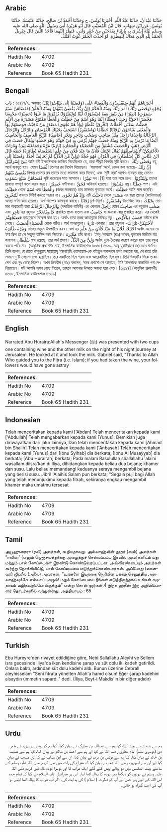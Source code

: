 ## Arabic


<div dir="rtl" lang="ar" style={{fontSize:'larger',backgroundColor:'#f8f9fa',padding:20}}>
حَدَّثَنَا عَبْدَانُ، حَدَّثَنَا عَبْدُ اللَّهِ، أَخْبَرَنَا يُونُسُ، ح وَحَدَّثَنَا أَحْمَدُ بْنُ صَالِحٍ، حَدَّثَنَا عَنْبَسَةُ، حَدَّثَنَا يُونُسُ، عَنِ ابْنِ شِهَابٍ، قَالَ ابْنُ الْمُسَيَّبِ قَالَ أَبُو هُرَيْرَةَ أُتِيَ رَسُولُ اللَّهِ صلى الله عليه وسلم لَيْلَةَ أُسْرِيَ بِهِ بِإِيلِيَاءَ بِقَدَحَيْنِ مِنْ خَمْرٍ وَلَبَنٍ، فَنَظَرَ إِلَيْهِمَا فَأَخَذَ اللَّبَنَ قَالَ جِبْرِيلُ الْحَمْدُ لِلَّهِ الَّذِي هَدَاكَ لِلْفِطْرَةِ، لَوْ أَخَذْتَ الْخَمْرَ غَوَتْ أُمَّتُكَ‏.‏
</div>
<div style={{backgroundColor:'#f8f9fa',padding:20, marginBottom: 10}}><table> <thead> <tr> <th>References:</th> <th></th> </tr> </thead> <tbody><tr><td>Hadith No</td><td>4709</td></tr><tr><td>Arabic No</td><td>4709</td></tr><tr><td>Reference</td><td>Book 65 Hadith 231</td></tr></tbody></table></div>

## Bengali


<div dir="ltr" lang="bn" style={{fontSize:'larger',backgroundColor:'#f8f9fa',padding:20}}>
بَاب : ৬৫/১৭/২. অধ্যায়: (وَقَضَيْنَآ إِلٰى بَنِيْٓإِسْرَائِيْلَ) أَخْبَرْنَاهُمْ أَنَّهُمْ سَيُفْسِدُوْنَ وَالْقَضَاءُ عَلَى وُجُوْهٍ (وَقَضٰى رَبُّكَ) أَمَرَ رَبُّكَ وَمِنْهُ الْحُكْمُ (إِنَّ رَبَّكَ يَقْضِيْ بَيْنَهُمْ) وَمِنْهُ الْخَلْقُ (فَقَضَاهُنَّ سَبْعَ سَمَوٰتٍ) (نَفِيْرًا) مَنْ يَنْفِرُ مَعَهُ (مَيْسُوْرًا) لَيِّنًا (وَلِيُتَبِّرُوْا) يُدَمِّرُوْا مَا عَلَوْا (حَصِيْرًا) مَحْبِسًا مَحْصَرًا (حَقَّ) وَجَبَ (خِطْئًا) إِثْمًا وَهُوَ اسْمٌ مِنْ خَطِئْتَ وَالْخَطَأُ مَفْتُوْحٌ مَصْدَرُهُ مِنَ الإِثْمِ خَطِئْتُ بِمَعْنَى أَخْطَأْتُ (تَخْرِقَ) تَقْطَعَ (وَإِذْ هُمْ نَجْوٰى) مَصْدَرٌ مِنْ نَاجَيْتُ فَوَصَفَهُمْ بِهَا وَالْمَعْنَى يَتَنَاجَوْنَ (رُفَاتًا) حُطَامًا (وَاسْتَفْزِزْ) اسْتَخِفَّ بِخَيْلِكَ الْفُرْسَانِ وَالرَّجْلُ وَالرِّجَالُ الرَّجَّالَةُ وَاحِدُهَا رَاجِلٌ مِثْلُ صَاحِبٍ وَصَحْبٍ وَتَاجِرٍ وَتَجْرٍ (حَاصِبًا) الرِّيْحُ الْعَاصِفُ وَالْحَاصِبُ أَيْضًا مَا تَرْمِيْ بِهِ الرِّيْحُ وَمِنْهُ حَصَبُ جَهَنَّمَ يُرْمَى بِهِ فِيْ جَهَنَّمَ وَهُوَ حَصَبُهَا وَيُقَالُ حَصَبَ فِي الْأَرْضِ ذَهَبَ وَالْحَصَبُ مُشْتَقٌّ مِنَ الْحَصْبَاءِ وَالْحِجَارَةِ (تَارَةً) مَرَّةً وَجَمَاعَتُهُ تِيَرَةٌ وَتَارَاتٌ (لَأَحْتَنِكَنَّ) لَأَسْتَأْصِلَنَّهُمْ يُقَالُ احْتَنَكَ فُلَانٌ مَا عِنْدَ فُلَانٍ مِنْ عِلْمٍ اسْتَقْصَاهُ (طَائِرَهُ) حَظَّهُ قَالَ ابْنُ عَبَّاسٍ كُلُّ (سُلْطَانٍ) فِي الْقُرْآنِ فَهُوَ حُجَّةٌ (وَلِيٌّ مِّنَ الذُّلِّ) لَمْ يُحَالِفْ أَحَدًا. وَقَضَيْنَآ إِلٰى بَنِيْٓ إِسْرَائِيْلَ আমি বনী ইসরাঈলকে জানিয়ে দিয়েছিলাম যে, তারা শীঘ্রই বিপর্যয় সৃষ্টি করবে। وَقَضٰى رَبُّكَ বহু অর্থে ব্যবহৃত হয়। যেমন الْقَضَا তোমার রব নির্দেশ দিয়েছেন। ‘ফয়সালা’ অর্থে, যেমন বলা হয়েছে- إِنَّ رَبَّكَ يَقْضِيْ بَيْنَهُمْ নিশ্চয় তোমার রব তাদের মধ্যে ফয়সালা করে দিবেন’, এবং ‘সৃষ্টি করা’ অর্থেও ব্যবহৃত হয়; যেমন- فَقَضَاهُنَّ سَبْعَ سَمَوٰتٍ সৃষ্টি করেছেন সাত আসমান। نَفِيْرًا দল।[1] যারা তার সঙ্গে চলে। وَلِيُتَبِّرُوْا তাদের প্রাধান্য সম্পূর্ণ খতম করার জন্য। حَصِيْرًا বন্দীখানা। فَحَقَّ অনিবার্য হয়েছে। مَيْسُوْرًا নম্র। خِطْئًا পাপ। এটা خَطِئْتُ থেকে اسْمٌ এবং وَالْخَطَأُ (জবর সহকারে) তার মাসদার গুনাহের অর্থে। خَطِئْتُ আমি পাপ করেছি। لَنْتَخْرِقَ কখনও বিদীর্ণ করতে পারবে না। وَإِذْ هُمْ نَجْوٰى এটি نَاجَيْتُ থেকে مَصْدَرٌ এর দ্বারা তাদের (জালিমদের) অবস্থা বর্ণনা করা হয়েছে। অর্থ পরস্পর কানাঘুষা করছে। رُفَاتًا চূর্ণ-বিচূর্ণ। وَاسْتَفْزِزْ উত্তেজিত কর। بِخَيْلِكَ তোমার অশ্বারোহী দ্বারা وَالرِّجَالُ الرَّجَّالَةُ (পদাতিক বাহিনী) এর একবচন رَاجِلٌ যেমন صَاحِبٌ এর বহুবচন صَحْبٍ এবং تَاجِرٍ এর বহুবচন حَاصِبًا،تَجْرٌ প্রবাহিত প্রচন্ড বাতাস এবং حَاصِبُ যা ঝঞঝা-বায়ু প্রবাহিত করে। এর থেকেই حَصَبُجَهَنَّمَ জাহান্নামে নিক্ষেপ করা হয়। অর্থাৎ তারা হচ্ছে জাহান্নামে নিক্ষিপ্ত বস্তু। حَصَبَ فِيالْأَرْضِ যমীনে চলে গেছে। الْحَصْبَاءِالْحَصْبُ থেকে গঠিত। অর্থ পাথরগুলো। تَارَةً একবার। তার বহুবচন لَأَحْتَنِكَنَّ-تَارَاتُ- وَتِيَرْةَ طَاَئِرَهُ তাদের সমূলে উৎপাটিত করব। বলা হয় احْتَنَكَ فُلَانٌ مَا عِنْدَ فُلَانٍ مِنْ عِلْمٍ অর্থাৎ অন্যের যে ইল্ম ছিল তা সে সবটুকু হাসিল করে নিয়েছে। طَائِرَهُ তার ভাগ্য। ইবনু ‘আব্বাস (রাঃ) বলেন, কুরআন মাজীদে যত জায়গায় سُلْطَانٍ শব্দ রয়েছে, তার অর্থ প্রমাণ। وَلِيٌّ مِنْ الذُّلِّ অর্থাৎ দুঃখ-দৈন্যের কারণে কারো সঙ্গে তার বন্ধুত্ব করতে পারে না। (আধুনিক প্রকাশনীঃ নাই, ইসলামিক ফাউন্ডেশনঃ ৪৩৪৮) ৪৭০৯. আবূ হুরাইরাহ (রাঃ) হতে বর্ণিত। তিনি বলেন, যে রাতে রাসূলুল্লাহ সাল্লাল্লাহু ‘আলাইহি ওয়াসাল্লাম-কে বাইতুল মাকদাসে ভ্রমণ করানো হয়, সে রাতে তাঁর সামনে দু’টি পেয়ালা রাখা হয়েছিল। তার একটিতে ছিল শরাব এবং আরেকটিতে ছিল দুধ। তিনি উভয়টির দিকে তাকালেন এবং দুধ বেছে নিলেন। তখন জিবরীল (আঃ) বললেন, সমস্ত প্রশংসা সে আল্লাহর, যিনি আপনাকে স্বাভাবিক পথ দেখিয়েছেন। যদি আপনি শরাব বেছে নিতেন, তাহলে আপনার উম্মাত অবাধ্য হয়ে যেত। [৩৩৯৪] (আধুনিক প্রকাশনীঃ ৪৩৪৮, ইসলামিক ফাউন্ডেশনঃ ৪৩৪৯)
</div>
<div style={{backgroundColor:'#f8f9fa',padding:20, marginBottom: 10}}><table> <thead> <tr> <th>References:</th> <th></th> </tr> </thead> <tbody><tr><td>Hadith No</td><td>4709</td></tr><tr><td>Arabic No</td><td>4709</td></tr><tr><td>Reference</td><td>Book 65 Hadith 231</td></tr></tbody></table></div>

## English


<div dir="ltr" lang="en" style={{fontSize:'larger',backgroundColor:'#f8f9fa',padding:20}}>
Narrated Abu Huraira:Allah's Messenger (ﷺ) was presented with two cups one containing wine and the other milk on the night of his night journey at Jerusalem. He looked at it and took the milk. Gabriel said, "Thanks to Allah Who guided you to the Fitra (i.e. Islam); if you had taken the wine, your followers would have gone astray
</div>
<div style={{backgroundColor:'#f8f9fa',padding:20, marginBottom: 10}}><table> <thead> <tr> <th>References:</th> <th></th> </tr> </thead> <tbody><tr><td>Hadith No</td><td>4709</td></tr><tr><td>Arabic No</td><td>4709</td></tr><tr><td>Reference</td><td>Book 65 Hadith 231</td></tr></tbody></table></div>

## Indonesian


<div dir="ltr" lang="id" style={{fontSize:'larger',backgroundColor:'#f8f9fa',padding:20}}>
Telah menceritakan kepada kami ['Abdan] Telah menceritakan kepada kami ['Abdullah] Telah mengabarkan kepada kami [Yunus]; Demikian juga diriwayatkan dari jalur lainnya, Dan telah menceritakan kepada kami [Ahmad bin Shalih] Telah menceritakan kepada kami ['Anbasah] Telah menceritakan kepada kami [Yunus] dari [Ibnu Syihab] dia berkata; [Ibnu Al Musayyab] dia berkata; [Abu Hurairah] berkata; Pada malam Rasulullah shallallahu 'alaihi wasallam diisra'kan di Iliya, dihidangkan kepada beliau dua bejana; khamer dan susu. Lalu beliau memandangi keduanya seraya mengambil bejana yang berisi susu. Jibril 'Alaihis Salam pun berkata; "Segala puji bagi Allah yang telah menunjukimu kepada fitrah, sekiranya engkau mengambil khamer maka umatmu tersesat
</div>
<div style={{backgroundColor:'#f8f9fa',padding:20, marginBottom: 10}}><table> <thead> <tr> <th>References:</th> <th></th> </tr> </thead> <tbody><tr><td>Hadith No</td><td>4709</td></tr><tr><td>Arabic No</td><td>4709</td></tr><tr><td>Reference</td><td>Book 65 Hadith 231</td></tr></tbody></table></div>

## Tamil


<div dir="ltr" lang="ta" style={{fontSize:'larger',backgroundColor:'#f8f9fa',padding:20}}>
அபூஹுரைரா (ரலி) அவர்கள், கூறியதாவது: அல்லாஹ்வின் தூதர் (ஸல்) அவர்கள் “ஈலியா' (எனும் ஜெரூசலத்து)க்கு அழைத்துச் செல்லப்பட்ட இரவில் அவர்களிடம் மது மற்றும் பால் கோப்பைகள் இரண்டு கொண்டுவரப்பட்டன. அவ்விரண்டையும் அவர்கள் கூர்ந்து நோக்கிவிட்டு, பால் கோப்பையை எடுத்துக்கொண்டார்கள். அப்போது (வானவர்) ஜிப்ரீல் (அலை) அவர்கள், “உங்களை இயற்கை நெறியின் பக்கம் செலுத்திய அல்லாஹ்வுக்கே எல்லாப் புகழும்! மதுக் கோப்பையை நீங்கள் எடுத்திருந்தால் உங்கள் சமுதாயம் வழிதவறிப்போயிருக்கும்” என்று சொன் னார்கள்.4 இந்த ஹதீஸ் இரு அறிவிப்பாளர் தொடர்களில் வந்துள்ளது. அத்தியாயம் : 65
</div>
<div style={{backgroundColor:'#f8f9fa',padding:20, marginBottom: 10}}><table> <thead> <tr> <th>References:</th> <th></th> </tr> </thead> <tbody><tr><td>Hadith No</td><td>4709</td></tr><tr><td>Arabic No</td><td>4709</td></tr><tr><td>Reference</td><td>Book 65 Hadith 231</td></tr></tbody></table></div>

## Turkish


<div dir="ltr" lang="tr" style={{fontSize:'larger',backgroundColor:'#f8f9fa',padding:20}}>
Ebu Hureyre'den rivayet edildiğine göre, Nebi Sallallahu Aleyhi ve Sellem isra gecesinde Iliya'da iken kendisine şarap ve süt dolu iki kadeh getirildi. Onlara baktı, ardından süt dolu kadehi aldı. Bunun üzerine Cebrall aleyhisselam "Seni fıtrata yönelten Allah'a hamd olsun! Eğer şarap kadehini alsaydın ümmetin sapardı," dedi. (İliya, Beyt-i Makdis'in bir diğer adıdır)
</div>
<div style={{backgroundColor:'#f8f9fa',padding:20, marginBottom: 10}}><table> <thead> <tr> <th>References:</th> <th></th> </tr> </thead> <tbody><tr><td>Hadith No</td><td>4709</td></tr><tr><td>Arabic No</td><td>4709</td></tr><tr><td>Reference</td><td>Book 65 Hadith 231</td></tr></tbody></table></div>

## Urdu


<div dir="rtl" lang="ur" style={{fontSize:'larger',backgroundColor:'#f8f9fa',padding:20}}>
ہم سے عبدان نے بیان کیا، کہا ہم سے عبداللہ بن مبارک نے بیان کیا، کہا ہم کو یونس بن یزید نے خبر دی (دوسری سند) امام بخاری رحمہ اللہ نے کہا اور ہم سے احمد بن صالح نے بیان کیا، کہا ہم سے عنبسہ بن خالد نے بیان کیا، کہا ہم سے یونس بن یزید نے بیان کیا، ان سے ابن شہاب نے کہ ابن مسیب نے بیان کیا اور ان سے ابوہریرہ رضی اللہ عنہ نے بیان کیا کہ معراج کی رات میں نبی کریم صلی اللہ علیہ وسلم کے سامنے بیت المقدس میں دو پیالے پیش کئے گئے ایک شراب کا اور دوسرا دودھ کا۔ نبی کریم صلی اللہ علیہ وسلم نے دونوں کو دیکھا پھر دودھ کا پیالہ اٹھا لیا۔ اس پر جبرائیل علیہ السلام نے کہا کہ تمام حمد اس اللہ کے لیے ہے جس نے آپ کو فطرت ( اسلام ) کی ہدایت کی۔ اگر آپ شراب کا پیالہ اٹھا لیتے تو آپ کی امت گمراہ ہو جاتی۔
</div>
<div style={{backgroundColor:'#f8f9fa',padding:20, marginBottom: 10}}><table> <thead> <tr> <th>References:</th> <th></th> </tr> </thead> <tbody><tr><td>Hadith No</td><td>4709</td></tr><tr><td>Arabic No</td><td>4709</td></tr><tr><td>Reference</td><td>Book 65 Hadith 231</td></tr></tbody></table></div>